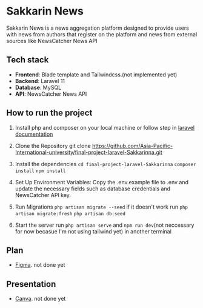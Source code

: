 
# Sakkarin News


Sakkarin News is a news aggregation platform designed to provide users with news from authors that register on the platform and news from external sources like NewsCatcher News API
## Tech stack

- **Frontend**: Blade template and Tailwindcss.(not implemented yet)
- **Backend**: Laravel 11
- **Database**: MySQL
- **API**: NewsCatcher News API
## How to run the project

1. Install php and composer on your local machine or follow step in [laravel documentation](https://laravel.com/docs/11.x/installation)

2. Clone the Repository
git clone https://github.com/Asia-Pacific-International-university/final-project-laravel-Sakkarinna.git

3. Install the dependencies
`cd final-project-laravel-Sakkarinna`
`composer install`
`npm install`

4. Set Up Environment Variables:
Copy the .env.example file to .env and update the necessary fields such as database credentials and NewsCatcher API key.

5. Run Migrations
`php artisan migrate --seed`
if it doesn't work
run
`php artisan migrate:fresh`
`php artisan db:seed`

6. Start the server
run `php artisan serve` and `npm run dev`(not neccessary for now becasue I'm not using tailwind yet) in another terminal

## Plan

 - [Figma](https://www.figma.com/design/f8toJfdBVJL2EC2R4Z5sgR/Sakkarin-News?node-id=0-1&t=AZ8jqd3WcBuDy73q-1).  not done yet


## Presentation

 - [Canva](https://https://www.canva.com/design/DAGWIoyTikI/SrR22nnhVvYg9eSNbcozfA/edit?utm_content=DAGWIoyTikI&utm_campaign=designshare&utm_medium=link2&utm_source=sharebutton). not done yet
